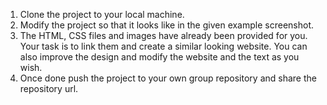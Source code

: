 1. Clone the project to your local machine.
2. Modify the project so that it looks like in the given example screenshot.
3. The HTML, CSS files and images have already been provided for you. Your task is to link them and create a similar looking website. You can also improve the design and modify the website and the text as you wish.  
4. Once done push the project to your own group repository and share the repository url.

